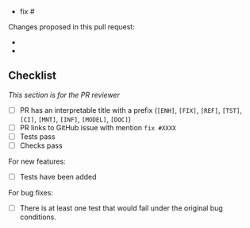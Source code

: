 <!--- Until this PR is ready for review, you can include [WIP] in the title, or create a draft PR. -->


<!---
Below is a suggested pull request template. Feel free to add more details you feel are relevant/necessary.

-->

<!-- 
Please indicate after the # which issue you're closing with this PR, if applicable.
If the PR closes multiple issues, include "fix" before each one is listed.
You can also link to other issues if necessary, e.g. "See also #1234".

https://help.github.com/articles/closing-issues-using-keywords
-->
- fix #

<!-- 
Please give a brief overview of what has changed or been added in the PR.
This can include anything specific the maintainers should be looking for when they review the PR.
-->
Changes proposed in this pull request:

-
-

<!-- To be checked off by reviewers -->
## Checklist
_This section is for the PR reviewer_

- [ ] PR has an interpretable title with a prefix (`[ENH]`, `[FIX]`, `[REF]`, `[TST]`, `[CI]`, `[MNT]`, `[INF]`, `[MODEL]`, `[DOC]`)
- [ ] PR links to GitHub issue with mention `fix #XXXX`
- [ ] Tests pass
- [ ] Checks pass

For new features:
- [ ] Tests have been added

For bug fixes:
- [ ] There is at least one test that would fail under the original bug conditions.
